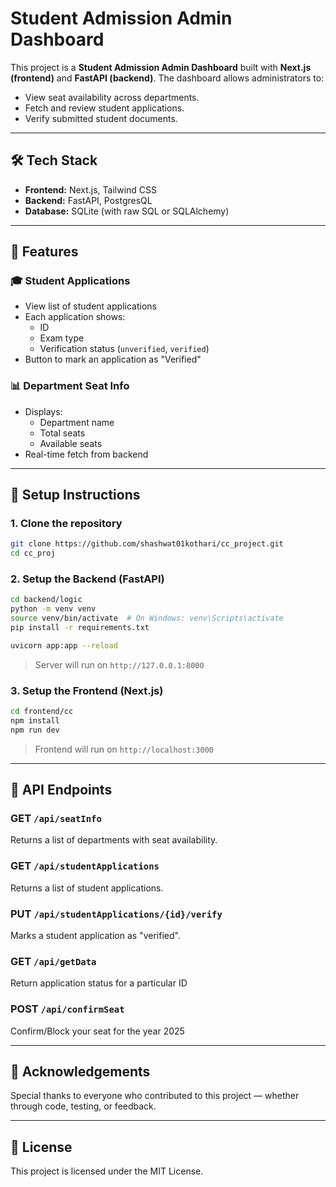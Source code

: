 # Student Admission Admin Dashboard

This project is a **Student Admission Admin Dashboard** built with **Next.js (frontend)** and **FastAPI (backend)**. The dashboard allows administrators to:

- View seat availability across departments.
- Fetch and review student applications.
- Verify submitted student documents.

---

## 🛠️ Tech Stack

- **Frontend:** Next.js, Tailwind CSS
- **Backend:** FastAPI, PostgresQL
- **Database:** SQLite (with raw SQL or SQLAlchemy)

---

## 🚀 Features

### 🎓 Student Applications
- View list of student applications
- Each application shows:
  - ID
  - Exam type
  - Verification status (`unverified`, `verified`)
- Button to mark an application as "Verified"

### 📊 Department Seat Info
- Displays:
  - Department name
  - Total seats
  - Available seats
- Real-time fetch from backend

---


## 🧪 Setup Instructions

### 1. Clone the repository

```bash
git clone https://github.com/shashwat01kothari/cc_project.git
cd cc_proj
```

### 2. Setup the Backend (FastAPI)

```bash
cd backend/logic
python -m venv venv
source venv/bin/activate  # On Windows: venv\Scripts\activate
pip install -r requirements.txt

uvicorn app:app --reload
```

> Server will run on `http://127.0.0.1:8000`

### 3. Setup the Frontend (Next.js)

```bash
cd frontend/cc
npm install
npm run dev
```

> Frontend will run on `http://localhost:3000`

---

## 🔗 API Endpoints

### GET `/api/seatInfo`
Returns a list of departments with seat availability.

### GET `/api/studentApplications`
Returns a list of student applications.

### PUT `/api/studentApplications/{id}/verify`
Marks a student application as "verified".

### GET `/api/getData`
Return application status for a particular ID 

### POST `/api/confirmSeat`
Confirm/Block your seat for the year 2025

---

## 🙌 Acknowledgements

Special thanks to everyone who contributed to this project — whether through code, testing, or feedback.

---

## 📃 License

This project is licensed under the MIT License.